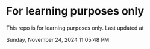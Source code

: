 # For learning purposes only
This repo is for learning purposes only.
Last updated at

Sunday, November 24, 2024 11:05:48 PM

